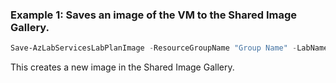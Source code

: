 ### Example 1: Saves an image of the VM to the Shared Image Gallery.
```powershell
Save-AzLabServicesLabPlanImage -ResourceGroupName "Group Name" -LabName "Lab Name" -Name "New Image Name" -LabVirtualMachineId "/subscriptions/<subscription Id>/resourceGroups/<group name>/providers/Microsoft.LabServices/labs/labName/virtualMachines/<vm name>"
```

This creates a new image in the Shared Image Gallery.
